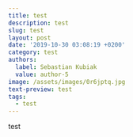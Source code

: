 ```yaml
---
title: test
description: test
slug: test
layout: post
date: '2019-10-30 03:08:19 +0200'
category: test
authors:
  label: Sebastian Kubiak
  value: author-5
image: /assets/images/0r6jptq.jpg
text-preview: test
tags:
  - test
---
```

test
